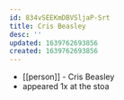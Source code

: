 ```yaml
---
id: 834vSEEKmDBVSljaP-Srt
title: Cris Beasley
desc: ''
updated: 1639762693856
created: 1639762693856
---
```



- [[person]] - Cris Beasley
- appeared 1x at the stoa
